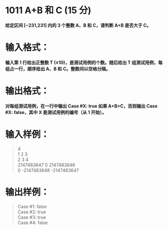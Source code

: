 # 1011 A+B 和 C (15 分)

__给定区间 [−2​31​​,2​31​​] 内的 3 个整数 A、B 和 C，请判断 A+B 是否大于 C。__
# 输入格式：

__输入第 1 行给出正整数 T (≤10)，是测试用例的个数。随后给出 T 组测试用例，每组占一行，顺序给出 A、B 和 C。整数间以空格分隔。__
# 输出格式：

__对每组测试用例，在一行中输出 Case #X: true 如果 A+B>C，否则输出 Case #X: false，其中 X 是测试用例的编号（从 1 开始）。__
# 输入样例：

> 4 <br />
1 2 3 <br />
2 3 4 <br />
2147483647 0 2147483646 <br />
0 -2147483648 -2147483647 <br />

# 输出样例：

> Case #1: false <br />
Case #2: true <br />
Case #3: true <br />
Case #4: false <br />


